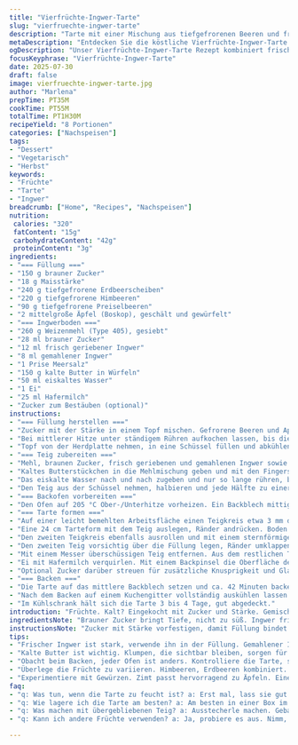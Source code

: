 ```yaml
---
title: "Vierfrüchte-Ingwer-Tarte"
slug: "vierfruechte-ingwer-tarte"
description: "Tarte mit einer Mischung aus tiefgefrorenen Beeren und frischen Äpfeln. Boden aromatisiert mit frischem und gemahlenem Ingwer, brauner Zucker sorgt für Karamellnoten. Zubereitung über etwa 1 Stunde 15 Minuten mit Kühlzeiten. Für acht Portionen, vegetarisch, ohne Nüsse. Die Füllung wird auf dem Herd eingekocht, dabei leicht eingedickt. Der Teig wird in zwei Platten gerollt, mit ausgeschnittenen Sternen dekoriert. Im Ofen goldbraun backen. Hält sich einige Tage im Kühlschrank. Eignet sich als herbstliches Dessert oder für festliche Anlässe."
metaDescription: "Entdecken Sie die köstliche Vierfrüchte-Ingwer-Tarte mit aromatischen Äpfeln und Beeren. Einfach zuzubereiten, perfekt für jeden Anlass."
ogDescription: "Unser Vierfrüchte-Ingwer-Tarte Rezept kombiniert frische Äpfel, gefrorene Beeren und eine würzige Ingwerkruste. Ideal für den Herbst."
focusKeyphrase: "Vierfrüchte-Ingwer-Tarte"
date: 2025-07-30
draft: false
image: vierfruechte-ingwer-tarte.jpg
author: "Marlena"
prepTime: PT35M
cookTime: PT55M
totalTime: PT1H30M
recipeYield: "8 Portionen"
categories: ["Nachspeisen"]
tags:
- "Dessert"
- "Vegetarisch"
- "Herbst"
keywords:
- "Früchte"
- "Tarte"
- "Ingwer"
breadcrumb: ["Home", "Recipes", "Nachspeisen"]
nutrition: 
 calories: "320"
 fatContent: "15g"
 carbohydrateContent: "42g"
 proteinContent: "3g"
ingredients:
- "=== Füllung ==="
- "150 g brauner Zucker"
- "18 g Maisstärke"
- "240 g tiefgefrorene Erdbeerscheiben"
- "220 g tiefgefrorene Himbeeren"
- "90 g tiefgefrorene Preiselbeeren"
- "2 mittelgroße Äpfel (Boskop), geschält und gewürfelt"
- "=== Ingwerboden ==="
- "260 g Weizenmehl (Type 405), gesiebt"
- "28 ml brauner Zucker"
- "12 ml frisch geriebener Ingwer"
- "8 ml gemahlener Ingwer"
- "1 Prise Meersalz"
- "150 g kalte Butter in Würfeln"
- "50 ml eiskaltes Wasser"
- "1 Ei"
- "25 ml Hafermilch"
- "Zucker zum Bestäuben (optional)"
instructions:
- "=== Füllung herstellen ==="
- "Zucker mit der Stärke in einem Topf mischen. Gefrorene Beeren und Apfelwürfel hinzufügen und gut vermengen, bis alles mit Zucker bedeckt ist."
- "Bei mittlerer Hitze unter ständigem Rühren aufkochen lassen, bis die Mischung anfängt zu blubbern und leicht eindickt."
- "Topf von der Herdplatte nehmen, in eine Schüssel füllen und abkühlen lassen. Dann abdecken und bis zur weiteren Verwendung in den Kühlschrank stellen."
- "=== Teig zubereiten ==="
- "Mehl, braunen Zucker, frisch geriebenen und gemahlenen Ingwer sowie Salz in eine Rührschüssel geben und vermischen."
- "Kaltes Butterstückchen in die Mehlmischung geben und mit den Fingerspitzen einarbeiten, bis Krümel mit der Größe von kleinen Erbsen entstehen."
- "Das eiskalte Wasser nach und nach zugeben und nur so lange rühren, bis sich die trockenen Zutaten leicht verbinden. Kleine Butterstücke sichtbar lassen."
- "Den Teig aus der Schüssel nehmen, halbieren und jede Hälfte zu einer flachen Scheibe formen. In Frischhaltefolie wickeln und mindestens 65 Minuten kaltstellen."
- "=== Backofen vorbereiten ==="
- "Den Ofen auf 205 °C Ober-/Unterhitze vorheizen. Ein Backblech mittig einschieben."
- "=== Tarte formen ==="
- "Auf einer leicht bemehlten Arbeitsfläche einen Teigkreis etwa 3 mm dünn ausrollen."
- "Eine 24 cm Tarteform mit dem Teig auslegen, Ränder andrücken. Boden mit der vorbereiteten Fruchtfüllung gleichmäßig bedecken."
- "Den zweiten Teigkreis ebenfalls ausrollen und mit einem sternförmigen Ausstecher mehrere Löcher ausstechen."
- "Den zweiten Teig vorsichtig über die Füllung legen, Ränder umklappen und die beiden Teigschichten fest zusammendrücken."
- "Mit einem Messer überschüssigen Teig entfernen. Aus dem restlichen Teig weitere Sterne ausstechen, auf die Tarte legen und leicht andrücken."
- "Ei mit Hafermilch verquirlen. Mit einem Backpinsel die Oberfläche der Tarte und die Sternverzierungen einpinseln."
- "Optional Zucker darüber streuen für zusätzliche Knusprigkeit und Glanz."
- "=== Backen ==="
- "Die Tarte auf das mittlere Backblech setzen und ca. 42 Minuten backen, bis die Kruste goldbraun und knusprig ist."
- "Nach dem Backen auf einem Kuchengitter vollständig auskühlen lassen."
- "Im Kühlschrank hält sich die Tarte 3 bis 4 Tage, gut abgedeckt."
introduction: "Früchte. Kalt? Eingekocht mit Zucker und Stärke. Gemischt. Apfel, Beeren – gemischt. Dickt ein im Topf, abkühlen, ruhen. Teig: Mehl, butterig, brauner Zucker, Ingwer frisch und gemahlen. Kaltes Wasser, schnell, nicht zu viel kneten. Kühlen. Backofen heiß. Formen: Boden und Deckel. Sterne aus Teigresten. Eibemalung — gold. Backen, 40+ Minuten. Kruste knusprig, innen saftig. Kühlschrank, steht für mehrere Tage."
ingredientsNote: "Brauner Zucker bringt Tiefe, nicht zu süß. Ingwer frisch und getrocknet – kontrastierend und würzig. Mehl Typ 405 neutral, für gute Konsistenz. Butter kalt, in Stücken; entscheidend für Blätterung. Wasser eiskalt, damit sich Teig nicht zu sehr verbindet. Milch ersetzt, um leichte Farbe zu geben und ohne Milchprodukt besser. Gefrorene Früchte, nicht auftauen vor dem Kochen – Saft bleibt in Kern. Äpfel säuerlich, Boskop passt für Balance. Sternformen für Biss und Optik. Zucker zum Bestäuben optional, für Knusprigkeit und Glanz."
instructionsNote: "Zucker mit Stärke vorfestigen, damit Füllung bindet. Früchte erst im Topf vorsichtig rühren, damit sie nicht zerfallen. Schnell abkühlen, dann kühlen. Teig nicht übermischen, butterstückchen bleiben sichtbar, für gute Textur. Zwei Teigscheiben, um Füllung einzuschließen, gut dicht schließen, sonst läuft Saft aus. Sterne locker auflegen, mit Ei bepinseln, trockne Oberfläche gibt Glanz. Backzeit kontrollieren, Ofen unterschiedlich. Abkühlen lassen, sonst zerfällt die Tarte. Kühlschrank: luftdicht, sonst zieht Feuchtigkeit ein."
tips:
- "Frischer Ingwer ist stark, verwende ihn in der Füllung. Gemahlener Ingwer bringt Tiefe. Mische gut für gleichmäßigen Geschmack. Sei sparsam, nicht zuviel. Äpfel unbedingt Boskop nehmen. Sie halten beim Backen ihre Form und bringen Säure. Tiefgefrorene Beeren sind perfekt, direkt ins Rezept, kein Auftauen. Dadurch bleibt der Saft. Tarte gut abkühlen lassen, sonst wird sie matschig. Länger im Kühlschrank hält sich die Tarte frisch."
- "Kalte Butter ist wichtig. Klumpen, die sichtbar bleiben, sorgen für Blätterteigstruktur. Teig nicht zu lange kneten. Brich hier die Regeln, lass es grob. Ein Ei verleiht der Tarte Glanz. Bepinsle sie vor dem Backen. Zuckerglasur optional, für zusätzliche Süße. Für den Teig sind zwei Platten notwendig, untere für die Füllung, obere für den Schutz. Drücke die Ränder gut zusammen. Saft darf nicht auslaufen."
- "Obacht beim Backen, jeder Ofen ist anders. Kontrolliere die Tarte, sie sollte goldbraun sein. Warte, bis sie ganz abgekühlt ist, bevor du sie schneidest. Sonst zerbricht sie. Lagere sie im Kühlschrank. Am besten in einer luftdichten Box. Ein paar Tage hält sie sich. Bei warmem Wetter schnell verbrauchen. Genieß die Tarte, frisch serviert mit Sahne oder Jogurt."
- "Überlege die Früchte zu variieren. Himbeeren, Erdbeeren kombiniert. Preiselbeeren geben eine säuerliche Note. Deko mit backenden Sternen ist schick. Wenn du kreativ bist, mache eigene Formen. Reste des Teigs? Steche Ausstecherle aus. Leckere Snacks für zwischendurch. Unbedingt nicht wegwerfen, alles verwenden. Denke an Präsentation. Ein schöner Teller kann Wunder wirken. Mache es ansprechend."
- "Experimentiere mit Gewürzen. Zimt passt hervorragend zu Äpfeln. Eine Prise kann den Unterschied machen. Vanille oder eine Prise Muskat? Einfach ausprobieren. Ingwer, süß und scharf. Ist ein echter Hingucker in jeder Füllung. Achte auf den Süßegrad. Brauner Zucker bringt Karamellnoten, aber auch Honig kann schmecken. Jeder kann es anpassen. Mach es zu deinem."
faq:
- "q: Was tun, wenn die Tarte zu feucht ist? a: Erst mal, lass sie gut abkühlen. Manchmal hilft mehr Stärke. Auch weniger Saft in der Füllung kann gut sein. Den Teig gut abdrücken."
- "q: Wie lagere ich die Tarte am besten? a: Am besten in einer Box im Kühlschrank. Vor Feuchtigkeit schützen. Aber wenn du schnell isst, ist das kein Problem. Luftdicht ist besser für die Frische."
- "q: Was machen mit übergebliebenen Teig? a: Ausstecherle machen. Gebacken sind sie lecker. Snacks für die Kinder. Oder die Reste einer anderen Füllung nutzen, kreativ bleiben."
- "q: Kann ich andere Früchte verwenden? a: Ja, probiere es aus. Nimm, was du magst. Äpfel sind wichtig, für den Geschmack. Aber Beeren, Pfirsiche oder andere Früchte sind auch möglich."

---
```

